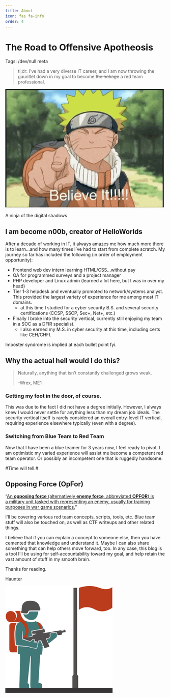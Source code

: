 ```yaml
---
title: About
icon: fas fa-info
order: 4
---
```


# The Road  to Offensive Apotheosis

Tags: /dev/null meta

> tl;dr: I’ve had a very diverse IT career, and I am now throwing the gauntlet down in my goal to become ~~the hokage~~ a red team professional.
> 

![A ninja of the digital shadows](images/naruto-uzumaki-believe-it.gif)

A ninja of the digital shadows

## I am become n00b, creator of HelloWorlds

After a decade of working in IT, it always amazes me how much more there is to learn...and how many times I’ve had to start from complete scratch. My journey so far has included the following (in order of employment opportunity):

- Frontend web dev intern learning HTML/CSS...without pay
- QA for programmed surveys and a project manager
- PHP developer and Linux admin (learned a lot here, but I was in over my head)
- Tier 1-3 helpdesk and eventually promoted to network/systems analyst. This provided the largest variety of experience for me among most IT domains.
    - at this time I studied for a cyber security B.S. and several security certifications (CCSP, SSCP, Sec+, Net+, etc.)
- Finally I broke into the security vertical, currently still enjoying my team in a SOC as a DFIR specialist.
    - I also earned my M.S. in cyber security at this time, including certs like CEH/CHFI.

Imposter syndrome is implied at each bullet point fyi.

## Why the actual hell would I do this?

> Naturally, anything that isn’t constantly challenged grows weak.
> 
> 
> -Wrex, ME1
> 

### Getting my foot in the door, of course.

This was due to the fact I did not have a degree initially. However, I always knew I would never settle for anything less than my dream job ideals. The security vertical itself is rarely considered an overall entry-level IT vertical, requiring experience elsewhere typically (even with a degree).

### Switching from Blue Team to Red Team

Now that I have been a blue teamer for 3 years now, I feel ready to pivot. I am optimistic my varied experience will assist me become a competent red team operator. Or possibly an incompetent one that is ruggedly handsome. 

#Time will tell.#

## Opposing Force (OpFor)

“[An **opposing force** (alternatively **enemy force**, abbreviated **OPFOR**) is a military unit tasked with representing an enemy, usually for training purposes in war game scenarios.](https://en.wikipedia.org/wiki/Opposing_force)”

I'll be covering various red team concepts, scripts, tools, etc. Blue team stuff will also be touched on, as well as CTF writeups and other related things. 

I believe that if you can explain a concept to someone else, then you have cemented that knowledge and understand it. Maybe I can also share something that can help others move forward, too. In any case, this blog is a tool I’ll be using for self-accountability toward my goal, and help retain the vast amount of stuff in my smooth brain.

Thanks for reading.

Haunter

![ff4117d132875174b30771dcdc8a5eb7.png](images/ff4117d132875174b30771dcdc8a5eb7.png)

